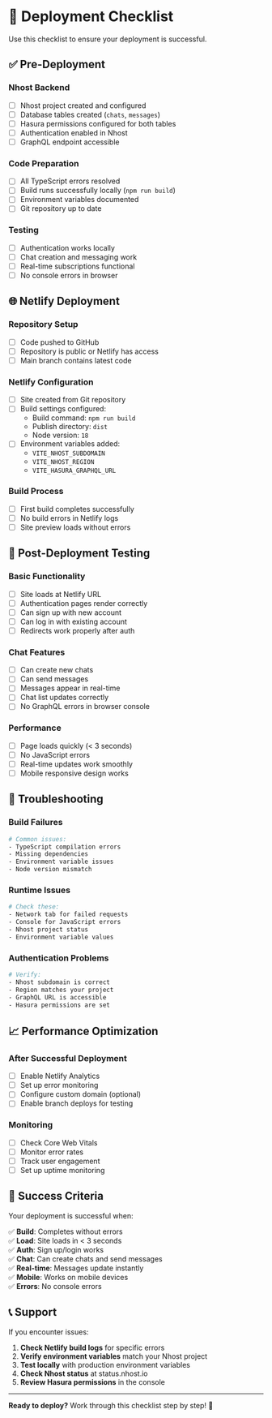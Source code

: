 # 🚀 Deployment Checklist

Use this checklist to ensure your deployment is successful.

## ✅ Pre-Deployment

### Nhost Backend
- [ ] Nhost project created and configured
- [ ] Database tables created (`chats`, `messages`)
- [ ] Hasura permissions configured for both tables
- [ ] Authentication enabled in Nhost
- [ ] GraphQL endpoint accessible

### Code Preparation
- [ ] All TypeScript errors resolved
- [ ] Build runs successfully locally (`npm run build`)
- [ ] Environment variables documented
- [ ] Git repository up to date

### Testing
- [ ] Authentication works locally
- [ ] Chat creation and messaging work
- [ ] Real-time subscriptions functional
- [ ] No console errors in browser

## 🌐 Netlify Deployment

### Repository Setup
- [ ] Code pushed to GitHub
- [ ] Repository is public or Netlify has access
- [ ] Main branch contains latest code

### Netlify Configuration
- [ ] Site created from Git repository
- [ ] Build settings configured:
  - Build command: `npm run build`
  - Publish directory: `dist`
  - Node version: `18`
- [ ] Environment variables added:
  - `VITE_NHOST_SUBDOMAIN`
  - `VITE_NHOST_REGION`
  - `VITE_HASURA_GRAPHQL_URL`

### Build Process
- [ ] First build completes successfully
- [ ] No build errors in Netlify logs
- [ ] Site preview loads without errors

## 🧪 Post-Deployment Testing

### Basic Functionality
- [ ] Site loads at Netlify URL
- [ ] Authentication pages render correctly
- [ ] Can sign up with new account
- [ ] Can log in with existing account
- [ ] Redirects work properly after auth

### Chat Features
- [ ] Can create new chats
- [ ] Can send messages
- [ ] Messages appear in real-time
- [ ] Chat list updates correctly
- [ ] No GraphQL errors in browser console

### Performance
- [ ] Page loads quickly (< 3 seconds)
- [ ] No JavaScript errors
- [ ] Real-time updates work smoothly
- [ ] Mobile responsive design works

## 🔧 Troubleshooting

### Build Failures
```bash
# Common issues:
- TypeScript compilation errors
- Missing dependencies
- Environment variable issues
- Node version mismatch
```

### Runtime Issues
```bash
# Check these:
- Network tab for failed requests
- Console for JavaScript errors
- Nhost project status
- Environment variable values
```

### Authentication Problems
```bash
# Verify:
- Nhost subdomain is correct
- Region matches your project
- GraphQL URL is accessible
- Hasura permissions are set
```

## 📈 Performance Optimization

### After Successful Deployment
- [ ] Enable Netlify Analytics
- [ ] Set up error monitoring
- [ ] Configure custom domain (optional)
- [ ] Enable branch deploys for testing

### Monitoring
- [ ] Check Core Web Vitals
- [ ] Monitor error rates
- [ ] Track user engagement
- [ ] Set up uptime monitoring

## 🎯 Success Criteria

Your deployment is successful when:

✅ **Build**: Completes without errors  
✅ **Load**: Site loads in < 3 seconds  
✅ **Auth**: Sign up/login works  
✅ **Chat**: Can create chats and send messages  
✅ **Real-time**: Messages update instantly  
✅ **Mobile**: Works on mobile devices  
✅ **Errors**: No console errors  

## 📞 Support

If you encounter issues:

1. **Check Netlify build logs** for specific errors
2. **Verify environment variables** match your Nhost project
3. **Test locally** with production environment variables
4. **Check Nhost status** at status.nhost.io
5. **Review Hasura permissions** in the console

---

**Ready to deploy?** Work through this checklist step by step! 🚀